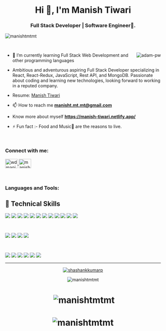 <h1 align="center">Hi 👋, I'm Manish Tiwari</h1>
<h3 align="center">Full Stack Developer | Software Engineer🌟.</h3>

<p align="left"> <img src="https://komarev.com/ghpvc/?username=manishtmtmt&label=Profile%20views&color=0e75b6&style=flat" alt="manishtmtmt" /> </p>

<br>

<p><img align="right" src="https://github.com/Adam-pw/Adam-pw/blob/main/animation_500_kxa883sd.gif" alt="adam-pw" /></p>


- 🌱 I’m currently learning Full Stack Web Development and other programming languages

- Ambitious and adventurous aspiring Full Stack Developer specializing in React, React-Redux, JavaScript, Rest API, and MongoDB. Passionate about coding and learning new technologies, looking forward to working in a reputed company.

- Resume: [Manish Tiwari](https://drive.google.com/file/d/15gYg7n4eV3aeQc-fc3c_MPMe2hzPnqxn/view?usp=sharing)

- 📫 How to reach me **manisht.mt.mt@gmail.com**

- Know more about myself **https://manish-tiwari.netlify.app/**

- ⚡ Fun fact :- Food and Music🎵 are the reasons to live.

<br>

<h3 align="left">Connect with me:</h3>
<p align="left">
  <a href="https://www.linkedin.com/in/wdmanisht/" target="blank">
    <img align="center" src="https://raw.githubusercontent.com/rahuldkjain/github-profile-readme-generator/master/src/images/icons/Social/linked-in-alt.svg" alt="wdmanisht" height="30" width="40" />
  </a>
  <a href="https://twitter.com/manisht_mt" target="blank">
    <img align="center" src="https://raw.githubusercontent.com/rahuldkjain/github-profile-readme-generator/master/src/images/icons/Social/twitter.svg" alt="manisht_mt" height="30" width="40" />
  </a>
</p>

<br>

<h3 align="left">Languages and Tools:</h3>

## 💼 Technical Skills

![](https://img.shields.io/badge/Code-Node.js-informational?style=flat&logo=nodejs&color=#79aa5d)
![](https://img.shields.io/badge/code-Nest.js-information?style=flat&logo=nestjs&color=E0234E)
![](https://img.shields.io/badge/code-Typescript-information?style=flat&logo=typescript&color=3178C6)
![](https://img.shields.io/badge/code-NextJs-information?style=flat&logo=next.js)
![](https://img.shields.io/badge/Code-Mongoose-informational?style=flat&logo=mongoose&color=CB3837)
![](https://img.shields.io/badge/Code-Mongodb-informational?style=flat&logo=mongodb&color=#116149)
![](https://img.shields.io/badge/Code-Express-informational?style=flat&logo=express&color=#466a9c)
![](https://img.shields.io/badge/Code-React-informational?style=flat&logo=react&color=61DAFB)
![](https://img.shields.io/badge/Code-Redux-informational?style=flat&logo=Redux&color=764ABC)
![](https://img.shields.io/badge/Code-JavaScript-informational?style=flat&logo=JavaScript&color=F7DF1E)
![](https://img.shields.io/badge/Code-HTML5-informational?style=flat&logo=HTML5&color=E34F26)
![](https://img.shields.io/badge/code-CSS3-information?style=flat&logo=css3&color=395ACE)

</br>

![](https://img.shields.io/badge/Style-ChakraUI-informational?style=flat&logo=ChakraUi&color=00C7B7)
![](https://img.shields.io/badge/Style-Bootstrap-informational?style=flat&logo=Bootstrap&color=7952B3)
![](https://img.shields.io/badge/Style-MaterialUi-informational?style=flat&logo=MaterialUi&color=purple)
![](https://img.shields.io/badge/Style-CSS3-informational?style=flat&logo=CSS3&color=1572B6)

</br>

![](https://img.shields.io/badge/Tools-NPM-informational?style=flat&logo=NPM&color=CB3837)
![](https://img.shields.io/badge/Tools-Netlify-informational?style=flat&logo=netlify&color=00C7B7)
![](https://img.shields.io/badge/Tools-GitHub-informational?style=flat&logo=GitHub&color=181717)
![](https://img.shields.io/badge/Tools-Git-informational?style=flat&logo=Git&color=F05032)
![](https://img.shields.io/badge/Tools-Heroku-informational?style=flat&logo=Heroku&color=430098)
![](https://img.shields.io/badge/tools-Docker-information?style=flat&logo=docker&color=59ACDE)

<hr/>

<p align="center"> <a href="https://github.com/ryo-ma/github-profile-trophy"><img src="https://github-profile-trophy.vercel.app/?username=shashankkumarp" alt="shashankkumarp" /></a> </p>

<div align="center"><img align="center" src="https://github-readme-stats.vercel.app/api/top-langs?username=manishtmtmt&show_icons=true&locale=en&layout=compact" alt="manishtmtmt" /></div>
<h1><div align="center">&nbsp;<img align="center" src="https://github-readme-stats.vercel.app/api?username=manishtmtmt&show_icons=true&locale=en" alt="manishtmtmt" /></div></h1>
  <h1>
 <div align="center"><img align="center" src="https://github-readme-streak-stats.herokuapp.com/?user=manishtmtmt&" alt="manishtmtmt" /></div>

</h1>
